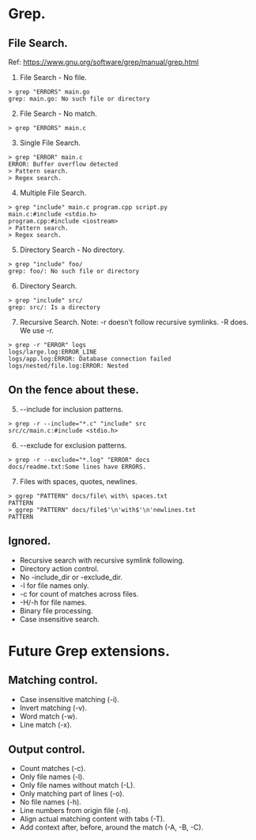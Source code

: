 # Grep.

## File Search.
Ref: https://www.gnu.org/software/grep/manual/grep.html

1. File Search - No file.
```
> grep "ERRORS" main.go
grep: main.go: No such file or directory
```

2. File Search - No match.
```
> grep "ERRORS" main.c
```

3. Single File Search.
```
> grep "ERROR" main.c
ERROR: Buffer overflow detected
> Pattern search.
> Regex search.
```

4. Multiple File Search.
```
> grep "include" main.c program.cpp script.py
main.c:#include <stdio.h>
program.cpp:#include <iostream>
> Pattern search.
> Regex search.
```

5. Directory Search - No directory.
```
> grep "include" foo/
grep: foo/: No such file or directory
```

6. Directory Search.
```
> grep "include" src/
grep: src/: Is a directory
```

7. Recursive Search.
Note: -r doesn't follow recursive symlinks. -R does. We use -r.
```
> grep -r "ERROR" logs
logs/large.log:ERROR_LINE
logs/app.log:ERROR: Database connection failed
logs/nested/file.log:ERROR: Nested
```

## On the fence about these.

5. --include for inclusion patterns.
```
> grep -r --include="*.c" "include" src
src/c/main.c:#include <stdio.h>
```

6. --exclude for exclusion patterns.
```
> grep -r --exclude="*.log" "ERROR" docs
docs/readme.txt:Some lines have ERRORS.
```

7. Files with spaces, quotes, newlines.
```
> ggrep "PATTERN" docs/file\ with\ spaces.txt
PATTERN
> ggrep "PATTERN" docs/file$'\n'with$'\n'newlines.txt
PATTERN
```

## Ignored.
- Recursive search with recursive symlink following.
- Directory action control.
- No -include_dir or -exclude_dir.
- -l for file names only.
- -c for count of matches across files.
- -H/-h for file names.
- Binary file processing.
- Case insensitive search.

# Future Grep extensions.
## Matching control.
- Case insensitive matching (-i).
- Invert matching (-v).
- Word match (-w).
- Line match (-x).

## Output control.
- Count matches (-c).
- Only file names (-l).
- Only file names without match (-L).
- Only matching part of lines (-o).
- No file names (-h).
- Line numbers from origin file (-n).
- Align actual matching content with tabs (-T).
- Add context after, before, around the match (-A, -B, -C).